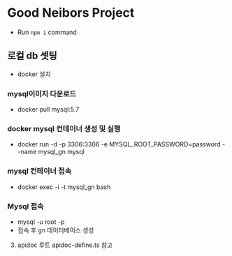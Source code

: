 # Good Neibors Project

- Run `npm i` command

## 로컬 db 셋팅

- docker 설치

### mysql이미지 다운로드

- docker pull mysql:5.7

### docker mysql 컨테이너 생성 및 실행

- docker run -d -p 3306:3306 -e MYSQL_ROOT_PASSWORD=password --name mysql_gn mysql

### mysql 컨테이너 접속

- docker exec -i -t mysql_gn bash

### Mysql 접속

- mysql -u root -p
- 접속 후 gn 데이터베이스 생성

3. apidoc 루트 apidoc-define.ts 참고
